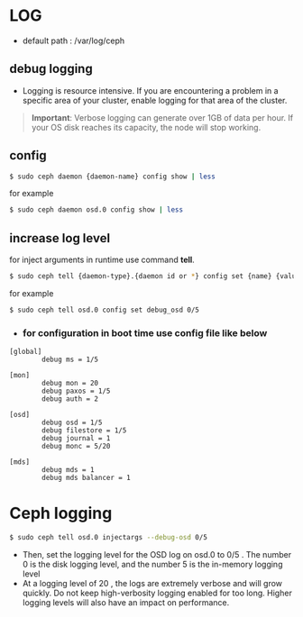 # LOG

- default path : /var/log/ceph

## debug logging
- Logging is resource intensive. If you are encountering a problem in a specific area of your cluster, enable logging for that area of the cluster.
> **Important**: Verbose logging can generate over 1GB of data per hour. If your OS disk reaches its capacity, the node will stop working. 

## config
```bash
$ sudo ceph daemon {daemon-name} config show | less
```
for example
```bash
$ sudo ceph daemon osd.0 config show | less
```
## increase log level
for inject arguments in runtime use command **tell**.
```bash
$ sudo ceph tell {daemon-type}.{daemon id or *} config set {name} {value}
```
for example
```bash
$ sudo ceph tell osd.0 config set debug_osd 0/5
```
- ### for configuration in boot time use config file like below
```
[global]
        debug ms = 1/5

[mon]
        debug mon = 20
        debug paxos = 1/5
        debug auth = 2

[osd]
        debug osd = 1/5
        debug filestore = 1/5
        debug journal = 1
        debug monc = 5/20

[mds]
        debug mds = 1
        debug mds balancer = 1
```

# Ceph logging
```bash
$ sudo ceph tell osd.0 injectargs --debug-osd 0/5
```
- Then, set the logging level for the OSD log on osd.0 to 0/5 . The number 0 is the disk
logging level, and the number 5 is the in-memory logging level
- At a logging level of 20 , the logs are extremely verbose and will grow
quickly. Do not keep high-verbosity logging enabled for too long. Higher
logging levels will also have an impact on performance.